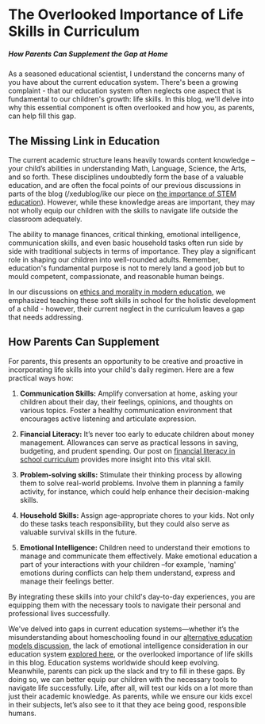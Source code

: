 # The Overlooked Importance of Life Skills in Curriculum

##### How Parents Can Supplement the Gap at Home

As a seasoned educational scientist, I understand the concerns many of you have about the current education system. There's been a growing complaint - that our education system often neglects one aspect that is fundamental to our children's growth: life skills. In this blog, we'll delve into why this essential component is often overlooked and how you, as parents, can help fill this gap. 

## The Missing Link in Education

The current academic structure leans heavily towards content knowledge – your child’s abilities in understanding Math, Language, Science, the Arts, and so forth. These disciplines undoubtedly form the base of a valuable education, and are often the focal points of our previous discussions in parts of the blog (/xedublog/ike our piece on [the importance of STEM education](/xedublog/skill-development/the-importance-of-stem-education-in-the-modern-world.md)). However, while these knowledge areas are important, they may not wholly equip our children with the skills to navigate life outside the classroom adequately. 

The ability to manage finances, critical thinking, emotional intelligence, communication skills, and even basic household tasks often run side by side with traditional subjects in terms of importance. They play a significant role in shaping our children into well-rounded adults. Remember, education's fundamental purpose is not to merely land a good job but to mould competent, compassionate, and reasonable human beings. 

In our discussions on [ethics and morality in modern education](/xedublog/education-fundamentals/ethics-and-morality-in-modern-education.md), we emphasized teaching these soft skills in school for the holistic development of a child - however, their current neglect in the curriculum leaves a gap that needs addressing. 

## How Parents Can Supplement 

For parents, this presents an opportunity to be creative and proactive in incorporating life skills into your child's daily regimen. Here are a few practical ways how:

1. **Communication Skills:** Amplify conversation at home, asking your children about their day, their feelings, opinions, and thoughts on various topics. Foster a healthy communication environment that encourages active listening and articulate expression. 

2. **Financial Literacy:** It’s never too early to educate children about money management. Allowances can serve as practical lessons in saving, budgeting, and prudent spending. Our post on [financial literacy in school curriculum](/xedublog/skill-development/financial-literacy-in-school-curriculum.md) provides more insight into this vital skill.

3. **Problem-solving skills:** Stimulate their thinking process by allowing them to solve real-world problems. Involve them in planning a family activity, for instance, which could help enhance their decision-making skills.

4. **Household Skills:** Assign age-appropriate chores to your kids. Not only do these tasks teach responsibility, but they could also serve as valuable survival skills in the future. 

5. **Emotional Intelligence:** Children need to understand their emotions to manage and communicate them effectively. Make emotional education a part of your interactions with your children –for example, 'naming' emotions during conflicts can help them understand, express and manage their feelings better. 

By integrating these skills into your child's day-to-day experiences, you are equipping them with the necessary tools to navigate their personal and professional lives successfully.

We've delved into gaps in current education systems—whether it’s the misunderstanding about homeschooling found in our [alternative education models discussion](/xedublog/education-fundamentals/alternative-education-models-homeschooling.md), the lack of emotional intelligence consideration in our education system [explored here](/xedublog/holistic-development/the-push-for-emotional-intelligence-in-education.md), or the overlooked importance of life skills in this blog. Education systems worldwide should keep evolving. Meanwhile, parents can pick up the slack and try to fill in these gaps. By doing so, we can better equip our children with the necessary tools to navigate life successfully. Life, after all, will test our kids on a lot more than just their academic knowledge. As parents, while we ensure our kids excel in their subjects, let’s also see to it that they ace being good, responsible humans.